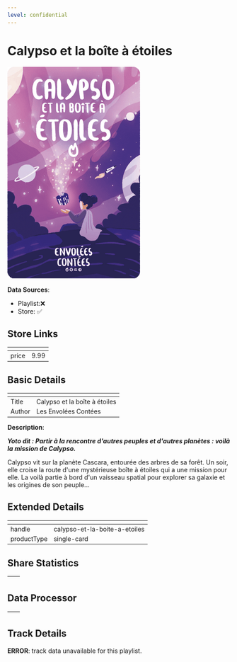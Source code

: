```yaml
---
level: confidential
---
```

# Calypso et la boîte à étoiles

![card_[eWMdO].png](../../img/cards/card_[eWMdO].png)

**Data Sources**: 

- Playlist:❌
- Store: ✅


## Store Links

| <!-- --> | <!-- --> |
| - | - |
| price | 9.99 |


## Basic Details

| <!-- --> | <!-- --> |
| - | - |
| Title | Calypso et la boîte à étoiles |
| Author | Les Envolées Contées |

**Description**:

_**Yoto dit : Partir à la rencontre d'autres peuples et d'autres planètes : voilà la mission de Calypso.**_

Calypso vit sur la planète Cascara, entourée des arbres de sa forêt. Un soir, elle croise la route d'une mystérieuse boîte à étoiles qui a une mission pour elle. La voilà partie à bord d'un vaisseau spatial pour explorer sa galaxie et les origines de son peuple...


## Extended Details

| <!-- --> | <!-- --> |
| - | - |
| handle | calypso-et-la-boite-a-etoiles |
| productType | single-card |


## Share Statistics

| <!-- --> | <!-- --> |
| - | - |


## Data Processor

| <!-- --> | <!-- --> |
| - | - |


## Track Details

**ERROR**: track data unavailable for this playlist.
